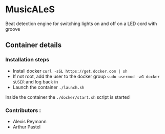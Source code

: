 # MusicALeS
Beat detection engine for switching lights on and off on a LED cord with groove

## Container details
### Installation steps
- Install docker `curl -sSL https://get.docker.com | sh`
- If not root, add the user to the docker group `sudo usermod -aG docker $USER` and log back in
- Launch the container `./launch.sh`

Inside the container the `./docker/start.sh` script is started


### Contributors :
 - Alexis Reymann</br>
 - Arthur Pastel
